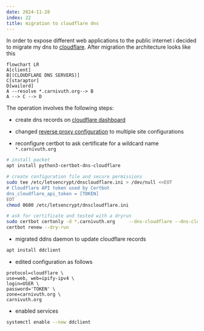 ```yaml
---
date: 2024-11-28
index: 22
title: migration to cloudflare dns
---
```


In order to expose different web applications to the public internet i decided to migrate my dns to [cloudflare](https://www.cloudflare.com). After migration the architecture looks like this

```mermaid
flowchart LR
A[client]
B[(CLOUDFLARE DNS SERVERS)]
C[staraptor]
D[wailord]
A --resolve *.carnivuth.org--> B
A --> C --> D
```

The operation involves the following steps:

- create dns records on [cloudflare dashboard](https://dash.cloudflare.com)

- changed [reverse proxy configuration](https://github.com/carnivuth/labcraft/commit/d55f66c80fcf24317873a36613daff72b8add1f8) to multiple site configurations

- reconfigure certbot to ask certificate for a wildcard name `*.carnivuth.org`

```bash
# install packet
apt install python3-certbot-dns-cloudflare

# create configuration file and secure permissions
sudo tee /etc/letsencrypt/dnscloudflare.ini > /dev/null <<EOT
# Cloudflare API token used by Certbot
dns_cloudflare_api_token = [TOKEN]
EOT
chmod 0600 /etc/letsencrypt/dnscloudflare.ini

# ask for certificate and tested with a dryrun
sudo certbot certonly -d *.carnivuth.org     --dns-cloudflare --dns-cloudflare-credentials /etc/letsencrypt/dnscloudflare.ini     --post-hook "service nginx reload"     --non-interactive --agree-tos     --email matti200042@gmail.com
certbot renew --dry-run
```

- migrated ddns daemon to update cloudflare records

```bash
apt install ddclient
```

- edited configuration as follows

```text
protocol=cloudflare \
use=web, web=ipify-ipv4 \
login=USER \
password='TOKEN' \
zone=carnivuth.org \
carnivuth.org
```

- enabled services

```bash
systemctl enable --now ddclient
```
